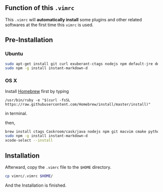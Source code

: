 ## Function of this ``.vimrc``
This ``.vimrc`` will **automatically install** some plugins and other related softwares at the first time this ``vimrc`` is used.


## Pre-Installation
### Ubuntu
```bash
sudo apt-get install git curl exuberant-ctags nodejs npm default-jre default-jdk build-essential cmake python-dev python3-dev clang python
sudo npm -g install instant-markdown-d
```
### OS X
Install [Homebrew](http://brew.sh/) first by typing

``/usr/bin/ruby -e "$(curl -fsSL https://raw.githubusercontent.com/Homebrew/install/master/install)"``

in terminal.

then,
```bash
brew install ctags Caskroom/cask/java nodejs npm git macvim cmake python
sudo npm -g install instant-markdown-d
xcode-select --install
```

## Installation
Afterward, copy the ``.vimrc`` file to the ``$HOME`` directory.
```bash
cp vimrc/.vimrc $HOME/
```
And the Installation is finished.
